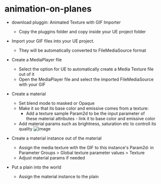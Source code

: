 # animation-on-planes

- download pluggin: Animated Texture with GIF Importer
  - Copy the pluggins folder and copy inside your UE project folder

- Import your GIF files into your UE project.
  - They will be automatically converted to FileMediaSource format
 
- Create a MediaPlayer file
  - Select the option for UE to automatically create a Media Texture file out of it
  - Open the MediaPlayer file and select the imported FileMediaSource with your GIF
  
- Create a material
  - Set blend mode to masked or Opaque
  - Make it so that its base color and emissive comes from a texture:
    - Add a texture sample Param2d to be the input parameter of these material attributes - link it to base color and emissive color
  - Add material params such as brightness, saturation etc to controll its quality
![image](https://github.com/marcelpatrick/animation-on-planes/assets/12215115/1977de84-4a1d-4172-9a5f-da6dd6311dd4)

- Create a material instance out of the material
  - Assign the media texture with the GIF to this instance's Param2d: in Parameter Groups > Global texture parameter values > Texture
  - Adjust material params if needed

- Put a plain into the world
  - Assign the material instance to the plain
  

